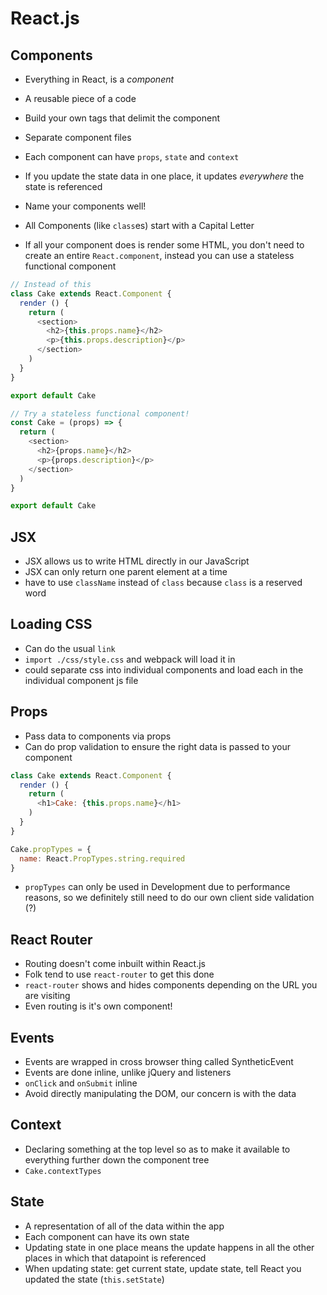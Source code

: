 # React.js

## Components

- Everything in React, is a _component_
- A reusable piece of a code
- Build your own tags that delimit the component
- Separate component files
- Each component can have `props`, `state` and `context`
- If you update the state data in one place, it updates _everywhere_ the
  state is referenced
- Name your components well!
- All Components (like `class`es) start with a Capital Letter

- If all your component does is render some HTML, you don't need to create
  an entire `React.component`, instead you can use a stateless functional
  component

```javascript
// Instead of this
class Cake extends React.Component {
  render () {
    return (
      <section>
        <h2>{this.props.name}</h2>
        <p>{this.props.description}</p>
      </section>
    )
  }
}

export default Cake
```

```javascript
// Try a stateless functional component!
const Cake = (props) => {
  return (
    <section>
      <h2>{props.name}</h2>
      <p>{props.description}</p>
    </section>
  )
}

export default Cake
```

## JSX

- JSX allows us to write HTML directly in our JavaScript
- JSX can only return one parent element at a time
- have to use `className` instead of `class` because `class` is a reserved
  word

## Loading CSS

- Can do the usual `link`
- `import ./css/style.css` and webpack will load it in
- could separate css into individual components and load each in the
  individual component js file

## Props

- Pass data to components via props
- Can do prop validation to ensure the right data is passed to your
  component

```javascript
class Cake extends React.Component {
  render () {
    return (
      <h1>Cake: {this.props.name}</h1>
    )
  }
}

Cake.propTypes = {
  name: React.PropTypes.string.required
}
```

- `propTypes` can only be used in Development due to performance reasons,
  so we definitely still need to do our own client side validation (?)

## React Router

- Routing doesn't come inbuilt within React.js
- Folk tend to use `react-router` to get this done
- `react-router` shows and hides components depending on the URL you are
  visiting
- Even routing is it's own component!

## Events

- Events are wrapped in cross browser thing called SyntheticEvent
- Events are done inline, unlike jQuery and listeners
- `onClick` and `onSubmit` inline
- Avoid directly manipulating the DOM, our concern is with the data

## Context

- Declaring something at the top level so as to make it available to
  everything further down the component tree
- `Cake.contextTypes`

## State

- A representation of all of the data within the app
- Each component can have its own state
- Updating state in one place means the update happens in all the other
  places in which that datapoint is referenced
- When updating state: get current state, update state, tell React you
  updated the state (`this.setState`)
